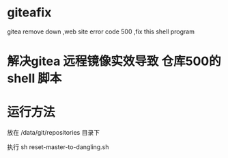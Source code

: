 # giteafix
gitea remove down ,web site error code 500 ,fix this shell program

# 解决gitea 远程镜像实效导致 仓库500的shell 脚本

# 运行方法
放在 /data/git/repositories 目录下

执行 sh reset-master-to-dangling.sh
